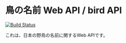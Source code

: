 # 鳥の名前 Web API / bird API

[![Build Status](https://travis-ci.org/KamataRyo/bird-api.svg?branch=master)](https://travis-ci.org/KamataRyo/bird-api)

これは、日本の野鳥の名前に関するWeb APIです。
